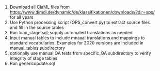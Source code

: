 1. Download all ClaML files from https://www.dimdi.de/dynamic/de/klassifikationen/downloads/?dir=ops/ for all years
2. Use Python processing script (OPS_convert.py) to extract source files and fill in the source tables
3. Run load_stage.sql; supply automated translations as needed
4. Input manual tables to include mnaual translations and mappings to standard vocabularies. Examples for 2020 versions are included in manual_tables subdirectory
5. optionally use manual QA tests from specific_QA subdirectory to verify integrity of stage tables
6. Run genericupdate.sql